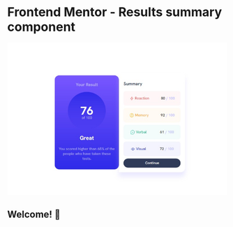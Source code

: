 # Frontend Mentor - Results summary component

![Design preview for the Results summary component coding challenge](./assets/resscreenshot.jpg)

## Welcome! 👋

